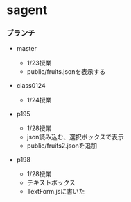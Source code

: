 # sagent

### ブランチ
- master
    - 1/23授業
    - public/fruits.jsonを表示する

- class0124
    - 1/24授業

- p195
    - 1/28授業
    - json読み込む、選択ボックスで表示
    - public/fruits2.jsonを追加

- p198
    - 1/28授業
    - テキストボックス
    - TextForm.jsに書いた
